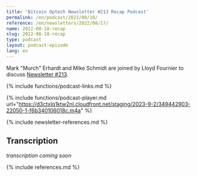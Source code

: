```yaml
---
title: 'Bitcoin Optech Newsletter #213 Recap Podcast'
permalink: /en/podcast/2022/08/18/
reference: /en/newsletters/2022/08/17/
name: 2022-08-18-recap
slug: 2022-08-18-recap
type: podcast
layout: podcast-episode
lang: en
---
```

Mark "Murch" Erhardt and Mike Schmidt are joined by Lloyd Fournier to discuss [Newsletter #213]({{page.reference}}).

{% include functions/podcast-links.md %}

{% include functions/podcast-player.md url="https://d3ctxlq1ktw2nl.cloudfront.net/staging/2023-9-2/349442903-22050-1-f6b340106018c.m4a" %}

{% include newsletter-references.md %}

## Transcription

_transcription coming soon_

{% include references.md %}
